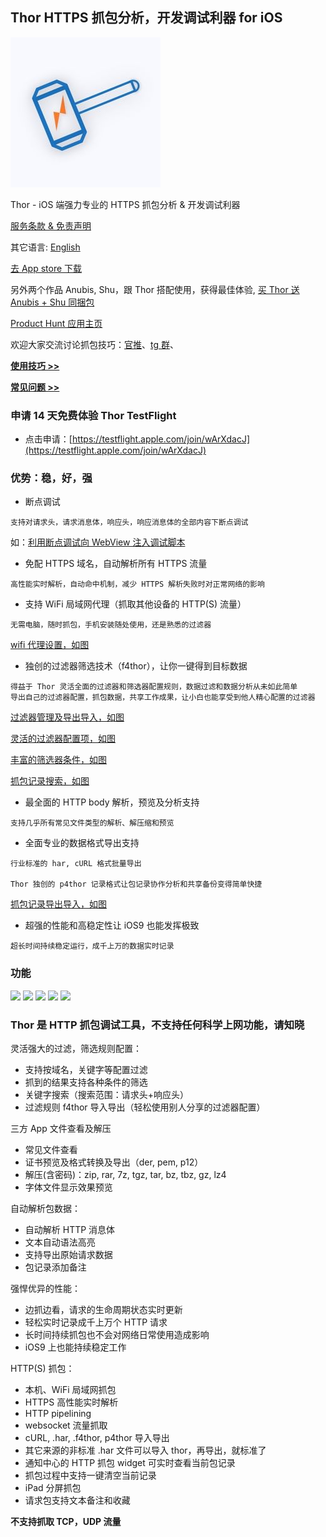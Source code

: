 ## Thor HTTPS 抓包分析，开发调试利器 for iOS

![](thor_logo.jpg)

Thor - iOS 端强力专业的 HTTPS 抓包分析 & 开发调试利器

[服务条款 & 免责声明](privacy/termsofservice-zh-Hans.md)

其它语言: [English](README.md)

[去 App store 下载](https://itunes.apple.com/app/id1210562295)

另外两个作品 Anubis, Shu，跟 Thor 搭配使用，获得最佳体验, [买 Thor 送 Anubis + Shu 同捆包](https://itunes.apple.com/app-bundle/id1379995720)


[Product Hunt 应用主页](https://www.producthunt.com/posts/thor)


欢迎大家交流讨论抓包技巧：[官推](https://twitter.com/thor_pixelcyber)、[tg 群](https://t.me/thorshu)、<!-- [tg 频道](https://t.me/thornotice) -->

[**使用技巧 >>**](tips-zh-Hans/dev_tip.md)

[**常见问题 >>**](demo-zh-Hans/demo_list.md)


### 申请 14 天免费体验 Thor TestFlight

- 点击申请：[https://testflight.apple.com/join/wArXdacJ](https://testflight.apple.com/join/wArXdacJ)


### 优势：稳，好，强

- 断点调试
```
支持对请求头，请求消息体，响应头，响应消息体的全部内容下断点调试
```

如：[利用断点调试向 WebView 注入调试脚本](tips-zh-Hans/breakpoint.md)

- 免配 HTTPS 域名，自动解析所有 HTTPS 流量
```
高性能实时解析，自动命中机制，减少 HTTPS 解析失败时对正常网络的影响
```

- 支持 WiFi 局域网代理（抓取其他设备的 HTTP(S) 流量）
```
无需电脑，随时抓包，手机安装随处使用，还是熟悉的过滤器
```
[wifi 代理设置，如图](res/wifi_proxy.jpg)

<!-- ![](res/thumbnail/wifi_proxy.jpg) -->

- 独创的过滤器筛选技术（f4thor），让你一键得到目标数据
```
得益于 Thor 灵活全面的过滤器和筛选器配置规则，数据过滤和数据分析从未如此简单
导出自己的过滤器配置，抓包数据，共享工作成果，让小白也能享受到他人精心配置的过滤器
```
[过滤器管理及导出导入，如图](res/sessin_filter_export.jpg)

<!-- ![](res/thumbnail/sessin_filter_export.jpg) -->


[灵活的过滤器配置项，如图](res/session_filter.jpg)

<!-- ![](res/thumbnail/session_filter.jpg) -->


[丰富的筛选器条件，如图](res/packet_filter.jpg)

<!-- ![](res/thumbnail/packet_filter.jpg) -->


[抓包记录搜索，如图](res/search.jpg)

<!-- ![](res/thumbnail/search.jpg) -->



- 最全面的 HTTP body 解析，预览及分析支持
```
支持几乎所有常见文件类型的解析、解压缩和预览
```

- 全面专业的数据格式导出支持
```
行业标准的 har, cURL 格式批量导出

Thor 独创的 p4thor 记录格式让包记录协作分析和共享备份变得简单快捷
```
[抓包记录导出导入，如图](res/packet_export.jpg)

<!-- ![](res/thumbnail/packet_export.jpg) -->

- 超强的性能和高稳定性让 iOS9 也能发挥极致
```
超长时间持续稳定运行，成千上万的数据实时记录
```


### 功能

![](https://is1-ssl.mzstatic.com/image/thumb/Purple111/v4/61/0f/87/610f87ff-4c81-fcc3-4b38-58bce34eed9b/source/230x0w.jpg)
![](https://is5-ssl.mzstatic.com/image/thumb/Purple118/v4/0c/f7/b1/0cf7b1f4-9a19-271b-2172-8e3ec941c9af/source/230x0w.jpg)
![](https://is5-ssl.mzstatic.com/image/thumb/Purple128/v4/4b/f9/8f/4bf98ffb-1ab4-6d0b-2a04-1da90cdf6cd6/source/230x0w.jpg)
![](https://is1-ssl.mzstatic.com/image/thumb/Purple118/v4/b0/f2/44/b0f2446a-ca64-7d38-ec88-90b339b431f6/source/230x0w.jpg)
![](https://is3-ssl.mzstatic.com/image/thumb/Purple128/v4/19/a1/d0/19a1d063-2c53-1283-d123-1814e2ef082a/source/230x0w.jpg)



### Thor 是 HTTP 抓包调试工具，不支持任何科学上网功能，请知晓

灵活强大的过滤，筛选规则配置：
- 支持按域名，关键字等配置过滤
- 抓到的结果支持各种条件的筛选
- 关键字搜索（搜索范围：请求头+响应头）
- 过滤规则 f4thor 导入导出（轻松使用别人分享的过滤器配置）

三方 App 文件查看及解压
- 常见文件查看
- 证书预览及格式转换及导出（der, pem, p12）
- 解压(含密码)：zip, rar, 7z, tgz, tar, bz, tbz, gz, lz4
- 字体文件显示效果预览

自动解析包数据：
- 自动解析 HTTP 消息体
- 文本自动语法高亮
- 支持导出原始请求数据
- 包记录添加备注

强悍优异的性能：
- 边抓边看，请求的生命周期状态实时更新
- 轻松实时记录成千上万个 HTTP 请求
- 长时间持续抓包也不会对网络日常使用造成影响
- iOS9 上也能持续稳定工作

HTTP(S) 抓包：
- 本机、WiFi 局域网抓包
- HTTPS 高性能实时解析
- HTTP pipelining
- websocket 流量抓取
- cURL, .har, .f4thor, p4thor 导入导出
- 其它来源的非标准 .har 文件可以导入 thor，再导出，就标准了
- 通知中心的 HTTP 抓包 widget 可实时查看当前包记录
- 抓包过程中支持一键清空当前记录
- iPad 分屏抓包
- 请求包支持文本备注和收藏


**不支持抓取 TCP，UDP 流量**